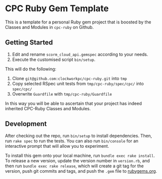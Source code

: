 # CPC Ruby Gem Template

This is a template for a personal Ruby gem project that is boosted by the Classes and Modules in `cpc-ruby` on Github.

## Getting Started

1. Edit and rename `scorm_cloud_api.gemspec` according to your needs.
1. Execute the customised script `bin/setup`.

This will do the following:
1. Clone `git@github.com:clockworkpc/cpc-ruby.git` into `tmp`
1. Copy selected RSpec unit tests from `tmp/cpc-ruby/spec/cpc/` into `spec/cpc/`
1. Overwrite `Guardfile` with `tmp/cpc-ruby/Guardfile` 

In this way you will be able to ascertain that your project has indeed inherited CPC-Ruby Classes and Modules.

## Development

After checking out the repo, run `bin/setup` to install dependencies. Then, run `rake spec` to run the tests. You can also run `bin/console` for an interactive prompt that will allow you to experiment.

To install this gem onto your local machine, run `bundle exec rake install`. To release a new version, update the version number in `version.rb`, and then run `bundle exec rake release`, which will create a git tag for the version, push git commits and tags, and push the `.gem` file to [rubygems.org](https://rubygems.org).
